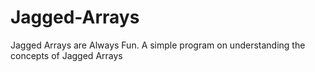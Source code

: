 # Jagged-Arrays
Jagged Arrays are Always Fun. A simple program on understanding the concepts of Jagged Arrays
